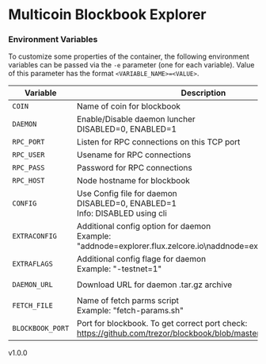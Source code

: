 # Multicoin Blockbook Explorer
### Environment Variables

To customize some properties of the container, the following environment
variables can be passed via the `-e` parameter (one for each variable).  Value
of this parameter has the format `<VARIABLE_NAME>=<VALUE>`.

| Variable       | Description                                  | Required   | Default |
|----------------|----------------------------------------------|------------|---------|
|`COIN`| Name of coin for blockbook  | `YES` | `unset` | 
|`DAEMON`| Enable/Disable daemon luncher <br /> DISABLED=0, ENABLED=1  | `NO` | `1` | 
|`RPC_PORT`| Listen for RPC connections on this TCP port | `YES` | `unset` |
|`RPC_USER`| Usename for RPC connections | `NO` | `user` |
|`RPC_PASS`| Password for RPC connections | `NO` | `pass` |
|`RPC_HOST`| Node hostname for blockbook | `NO` | `localhost` |
|`CONFIG`| Use Config file for daemon <br /> DISABLED=0, ENABLED=1 <br /> Info: DISABLED using cli | `NO` | `1` |
|`EXTRACONFIG`| Additional config option for daemon <br /> Example: "addnode=explorer.flux.zelcore.io\naddnode=explorer.runonflux.io" | `NO` | `unset` |
|`EXTRAFLAGS`| Additional config flage for daemon <br /> Example: "-testnet=1" | `NO` | `unset` |
|`DAEMON_URL`| Download URL for daemon .tar.gz archive | `YES when DAEMON=1` | `unset` |
|`FETCH_FILE`| Name of fetch parms script <br /> Example: "fetch-params.sh" | `NO` | `unset` |
|`BLOCKBOOK_PORT`| Port for blockbook. To get correct port check: <br /> https://github.com/trezor/blockbook/blob/master/docs/ports.md | `YES` | `unset` |

v1.0.0
